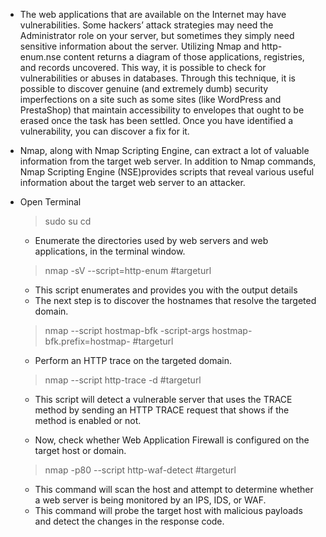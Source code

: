 - The web applications that are available on the Internet may have vulnerabilities. Some hackers’ attack strategies may need the Administrator role on your server, but sometimes they simply need sensitive information about the server. Utilizing Nmap and http-enum.nse content returns a diagram of those applications, registries, and records uncovered. This way, it is possible to check for vulnerabilities or abuses in databases. Through this technique, it is possible to discover genuine (and extremely dumb) security imperfections on a site such as some sites (like WordPress and PrestaShop) that maintain accessibility to envelopes that ought to be erased once the task has been settled. Once you have identified a vulnerability, you can discover a fix for it.

- Nmap, along with Nmap Scripting Engine, can extract a lot of valuable information from the target web server. In addition to Nmap commands, Nmap Scripting Engine (NSE)provides scripts that reveal various useful information about the target web server to an attacker.
- Open Terminal
	> sudo su
	> cd
	
	- Enumerate the directories used by web servers and web applications, in the terminal window.
	> nmap -sV --script=http-enum #targeturl 
	- This script enumerates and provides you with the output details
	- The next step is to discover the hostnames that resolve the targeted domain.
	> nmap --script hostmap-bfk -script-args hostmap-bfk.prefix=hostmap- #targeturl 
	
	- Perform an HTTP trace on the targeted domain.
	> nmap --script http-trace -d #targeturl 
	- This script will detect a vulnerable server that uses the TRACE method by sending an HTTP TRACE request that shows if the method is enabled or not.

	- Now, check whether Web Application Firewall is configured on the target host or domain.
	> nmap -p80 --script http-waf-detect #targeturl 
	- This command will scan the host and attempt to determine whether a web server is being monitored by an IPS, IDS, or WAF.
	- This command will probe the target host with malicious payloads and detect the changes in the response code.
